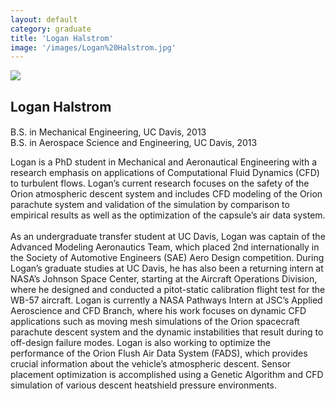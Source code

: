 ```yaml
---
layout: default
category: graduate
title: 'Logan Halstrom'
image: '/images/Logan%20Halstrom.jpg'
---
```


<img src="{{ page.image }}">

<h2 class="team-title">Logan Halstrom</h2>
<h4 class="team-position"></h4>
<p>B.S. in Mechanical Engineering, UC Davis, 2013<br/>
B.S. in Aerospace Science and Engineering, UC Davis, 2013</p>
<p>Logan is a PhD student in Mechanical and Aeronautical Engineering with a research emphasis on applications of Computational Fluid Dynamics (CFD) to turbulent flows.  Logan’s current research focuses on the safety of the Orion atmospheric descent system and includes CFD modeling of the Orion parachute system and validation of the simulation by comparison to empirical results as well as the optimization of the capsule’s air data system.<br/><br/>
As an undergraduate transfer student at UC Davis, Logan was captain of the Advanced Modeling Aeronautics Team, which placed 2nd internationally in the Society of Automotive Engineers (SAE) Aero Design competition.  During Logan’s graduate studies at UC Davis, he has also been a returning intern at NASA’s Johnson Space Center, starting at the Aircraft Operations Division, where he designed and conducted a pitot-static calibration flight test for the WB-57 aircraft.  Logan is currently a NASA Pathways Intern at JSC’s Applied Aeroscience and CFD Branch, where his work focuses on dynamic CFD applications such as moving mesh simulations of the Orion spacecraft parachute descent system and the dynamic instabilities that result during to off-design failure modes.  Logan is also working to optimize the performance of the Orion Flush Air Data System (FADS), which provides crucial information about the vehicle’s atmospheric descent.  Sensor placement optimization is accomplished using a Genetic Algorithm and CFD simulation of various descent heatshield pressure environments.</p>
<ul class="team-member-other-info"></ul>
